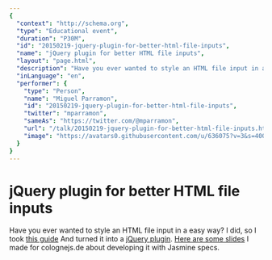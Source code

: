 ```yaml
---
{
  "context": "http://schema.org",
  "type": "Educational event",
  "duration": "P30M",
  "id": "20150219-jquery-plugin-for-better-html-file-inputs",
  "name": "jQuery plugin for better HTML file inputs",
  "layout": "page.html",
  "description": "Have you ever wanted to style an HTML file input in a easy way? I did, so I took [this guide](quirksmode.org/dom/inputfile.html) And turned it into a [jQuery plugin](plugins.jquery.com/enhancedfileinput/). [Here are some slides](http://www.developingandstuff.com/2013/01/jquery-plugin-for-better-html-file.html) I made for colognejs.de about developing it with Jasmine specs.",
  "inLanguage": "en",
  "performer": {
    "type": "Person",
    "name": "Miguel Parramon",
    "id": "20150219-jquery-plugin-for-better-html-file-inputs",
    "twitter": "mparramon",
    "sameAs": "https://twitter.com/@mparramon",
    "url": "/talk/20150219-jquery-plugin-for-better-html-file-inputs.html",
    "image": "https://avatars0.githubusercontent.com/u/636075?v=3&s=400"
  }
}
---
```

# jQuery plugin for better HTML file inputs

Have you ever wanted to style an HTML file input in a easy way? I did, so I took [this guide](quirksmode.org/dom/inputfile.html) And turned it into a [jQuery plugin](plugins.jquery.com/enhancedfileinput/). [Here are some slides](http://www.developingandstuff.com/2013/01/jquery-plugin-for-better-html-file.html) I made for colognejs.de about developing it with Jasmine specs.